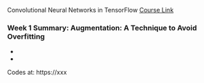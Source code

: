 
Convolutional Neural Networks in TensorFlow [Course Link](https://www.coursera.org/learn/convolutional-neural-networks-tensorflow/home/welcome)

### Week 1 Summary: Augmentation: A Technique to Avoid Overfitting
-
-

Codes at: https://xxx
